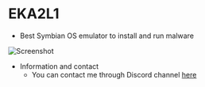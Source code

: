 # EKA2L1
- Best Symbian OS emulator to install and run malware

![Screenshot](https://media.discordapp.net/attachments/431430141319708692/439051654537674754/unknown.png?width=860&height=484)

- Information and contact
    * You can contact me through Discord channel [here](https://discord.gg/5Bm5SJ9)
